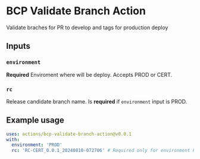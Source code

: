 # BCP Validate Branch Action

Validate braches for PR to develop and tags for production deploy

## Inputs

### `environment`

**Required** Enviroment where will be deploy. Accepts PROD or CERT.

### `rc`

Release candidate branch name. Is **required** if `environment` input is PROD.

## Example usage

```yaml
uses: actions/bcp-validate-branch-action@v0.0.1
with:
  environment: 'PROD'
  rc: 'RC-CERT_0.0.1_20240810-072706' # Required only for environment PROD
```
